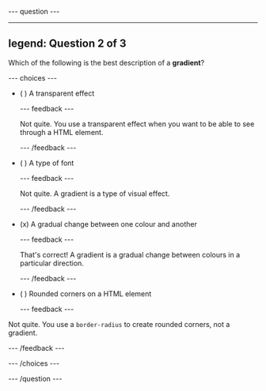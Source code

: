 \--- question ---

---

## legend: Question 2 of 3

Which of the following is the best description of a **gradient**?

\--- choices ---

- ( ) A transparent effect

  \--- feedback ---

  Not quite. You use a transparent effect when you want to be able to see through a HTML element.

  \--- /feedback ---

- ( ) A type of font

  \--- feedback ---

  Not quite. A gradient is a type of visual effect.

  \--- /feedback ---

- (x) A gradual change between one colour and another

  \--- feedback ---

  That's correct! A gradient is a gradual change between colours in a particular direction.

  \--- /feedback ---

- ( ) Rounded corners on a HTML element

  \--- feedback ---

Not quite. You use a `border-radius` to create rounded corners, not a gradient.

\--- /feedback ---

\--- /choices ---

\--- /question ---
